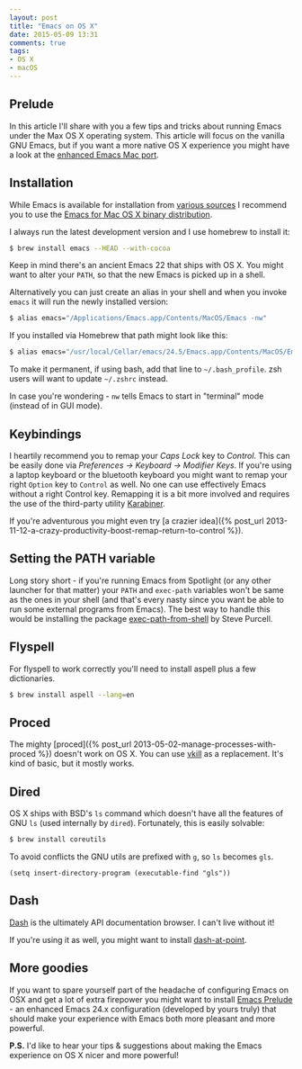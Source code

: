 ```yaml
---
layout: post
title: "Emacs on OS X"
date: 2015-05-09 13:31
comments: true
tags:
- OS X
- macOS
---
```


## Prelude

In this article I'll share with you a few tips and tricks about
running Emacs under the Max OS X operating system. This article will
focus on the vanilla GNU Emacs, but if you want a more native OS X experience you
might have a look at the
[enhanced Emacs Mac port](https://github.com/railwaycat/homebrew-emacsmacport/releases).

## Installation

While Emacs is available for installation from
[various sources](http://wikemacs.org/wiki/Installing_Emacs_on_OS_X)
I recommend you to use the
[Emacs for Mac OS X binary distribution](http://emacsformacosx.com/).

I always run the latest development version and I use homebrew to install it:

``` bash
$ brew install emacs --HEAD --with-cocoa
```

Keep in mind there's an ancient Emacs 22 that ships with OS X.  You
might want to alter your `PATH`, so that the new Emacs is picked up in
a shell.

Alternatively you can just create an alias in your shell and when you
invoke `emacs` it will run the newly installed version:

``` bash
$ alias emacs="/Applications/Emacs.app/Contents/MacOS/Emacs -nw"
```

If you installed via Homebrew that path might look like this:

``` bash
$ alias emacs="/usr/local/Cellar/emacs/24.5/Emacs.app/Contents/MacOS/Emacs -nw"
```

To make it permanent, if using bash, add that line to
`~/.bash_profile`. zsh users will want to update `~/.zshrc` instead.

In case you're wondering - `nw` tells Emacs to start in "terminal"
mode (instead of in GUI mode).

## Keybindings

I heartily recommend you to remap your *Caps Lock* key to *Control*. This
can be easily done via *Preferences -> Keyboard -> Modifier Keys*. If
you're using a laptop keyboard or the bluetooth keyboard you
might want to remap your right `Option` key to `Control` as
well. No one can use effectively Emacs without a right Control
key. Remapping it is a bit more involved and requires the use of the
third-party utility
[Karabiner](http://pqrs.org/macosx/karabiner/).

If you're adventurous you might even try [a crazier idea]({% post_url 2013-11-12-a-crazy-productivity-boost-remap-return-to-control %}).

## Setting the PATH variable

Long story short - if you're running Emacs from Spotlight (or any
other launcher for that matter) your `PATH` and `exec-path` variables
won't be same as the ones in your shell (and that's every nasty since
you want be able to run some external programs from Emacs). The best
way to handle this would be installing the package
[exec-path-from-shell](https://github.com/purcell/exec-path-from-shell)
by Steve Purcell.

## Flyspell

For flyspell to work correctly you'll need to install aspell plus a few dictionaries.

``` bash
$ brew install aspell --lang=en
```

## Proced

The mighty
[proced]({% post_url 2013-05-02-manage-processes-with-proced %})
doesn't work on OS X.  You can use
[vkill](http://www.splode.com/~friedman/software/emacs-lisp/src/vkill.el)
as a replacement. It's kind of basic, but it mostly works.

## Dired

OS X ships with BSD's `ls` command which doesn't have all the features
of GNU `ls` (used internally by `dired`). Fortunately, this is easily solvable:

``` bash
$ brew install coreutils
```

To avoid conflicts the GNU utils are prefixed with `g`, so `ls` becomes `gls`.

``` elisp
(setq insert-directory-program (executable-find "gls"))
```

## Dash

[Dash](https://kapeli.com/dash) is the ultimately API documentation
browser. I can't live without it!

If you're using it as well, you might want to install
[dash-at-point](https://github.com/stanaka/dash-at-point).

## More goodies

If you want to spare yourself part of the headache of configuring
Emacs on OSX and get a lot of extra firepower you might want to install
[Emacs Prelude](https://github.com/bbatsov/prelude) - an enhanced
Emacs 24.x configuration (developed by yours truly) that should make
your experience with Emacs both more pleasant and more powerful.

**P.S.** I'd like to hear your tips & suggestions about making the
Emacs experience on OS X nicer and more powerful!
